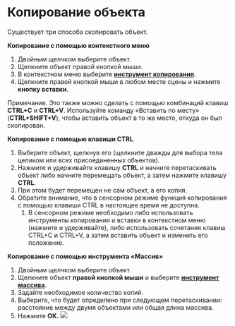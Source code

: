 # Копирование объекта

Существует три способа скопировать объект.

**Копирование с помощью контекстного меню**

1. Двойным щелчком выберите объект.
2. Щелкните объект правой кнопкой мыши.
3. В контекстном меню выберите [**инструмент копирования**](tilt-array-copy-and-paste.md).
4. Щелкните правой кнопкой мыши в любом месте сцены и нажмите **кнопку вставки**.

Примечание. Это также можно сделать с помощью комбинаций клавиш **CTRL+C** и **CTRL+V**. Используйте команду «Вставить по месту» (**CTRL+SHIFT+V**), чтобы вставить объект в то же место, откуда он был скопирован.

**Копирование с помощью клавиши CTRL**

1. Выберите объект, щелкнув его (щелкните дважды для выбора тела целиком или всех присоединенных объектов).
2. Нажмите и удерживайте клавишу **CTRL** и начните перетаскивать объект либо начните перемещать объект, а затем нажмите клавишу **CTRL**.
3. При этом будет перемещен не сам объект, а его копия.
4. Обратите внимание, что в сенсорном режиме функция копирования с помощью клавиши CTRL в настоящее время не доступна.
   1. В сенсорном режиме необходимо либо использовать инструменты копирования и вставки в контекстном меню (нажмите и удерживайте), либо использовать сочетания клавиш CTRL+C и CTRL+V, а затем вставить объект и изменить его положение.

**Копирование с помощью инструмента «Массив»**

1. Двойным щелчком выберите объект.
2. Щелкните объект **правой кнопкой мыши** и выберите [**инструмент массива**](tilt-array-copy-and-paste.md).
3. Задайте необходимое количество копий.
4. Выберите, что будет определено при следующем перетаскивании: расстояние между двумя объектами или общая длина массива.
5. Нажмите **ОК.** ![](<../.gitbook/assets/array\_properties (2).png>)
